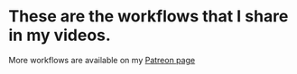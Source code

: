 # These are the workflows that I share in my videos.

More workflows are available on my [Patreon page](https://bit.ly/44js1Xx)

